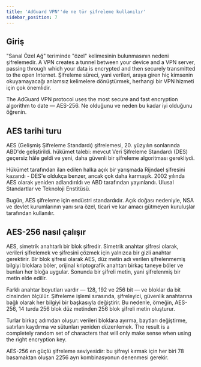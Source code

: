 ```yaml
---
title: 'AdGuard VPN''de ne tür şifreleme kullanılır'
sidebar_position: 7
---
```


## Giriş

"Sanal Özel Ağ" teriminde "özel" kelimesinin bulunmasının nedeni şifrelemedir. A VPN creates a tunnel between your device and a VPN server, passing through which your data is encrypted and then securely transmitted to the open Internet. Şifreleme süreci, yani verileri, araya giren hiç kimsenin okuyamayacağı anlamsız kelimelere dönüştürmek, herhangi bir VPN hizmeti için çok önemlidir.

The AdGuard VPN protocol uses the most secure and fast encryption algorithm to date — AES-256. Ne olduğunu ve neden bu kadar iyi olduğunu öğrenin.

## AES tarihi turu

AES (Gelişmiş Şifreleme Standardı) şifrelemesi, 20. yüzyılın sonlarında ABD'de geliştirildi. hükümet talebi: mevcut Veri Şifreleme Standardı (DES) geçersiz hâle geldi ve yeni, daha güvenli bir şifreleme algoritması gerekliydi.

Hükümet tarafından ilan edilen halka açık bir yarışmada Rijndael şifresini kazandı - DES'e oldukça benzer, ancak çok daha karmaşık. 2002 yılında AES olarak yeniden adlandırıldı ve ABD tarafından yayınlandı. Ulusal Standartlar ve Teknoloji Enstitüsü.

Bugün, AES şifreleme için endüstri standardıdır. Açık doğası nedeniyle, NSA ve devlet kurumlarının yanı sıra özel, ticari ve kar amacı gütmeyen kuruluşlar tarafından kullanılır.

## AES-256 nasıl çalışır

AES, simetrik anahtarlı bir blok şifredir. Simetrik anahtar şifresi olarak, verileri şifrelemek ve şifresini çözmek için yalnızca bir gizli anahtar gerektirir. Bir blok şifresi olarak AES, düz metin adı verilen şifrelenmemiş bilgiyi bloklara böler, orijinal kriptografik anahtarı birkaç taneye böler ve bunları her bloğa uygular. Sonunda bir şifreli metin, yani şifrelenmiş bir metin elde edilir.

Farklı anahtar boyutları vardır — 128, 192 ve 256 bit — ve bloklar da bit cinsinden ölçülür. Şifreleme işlemi sırasında, şifreleyici, güvenlik anahtarına bağlı olarak her bilgiyi bir başkasıyla değiştirir. Bu nedenle, örneğin, AES-256, 14 turda 256 blok düz metinden 256 blok şifreli metin oluşturur.

Turlar birkaç adımdan oluşur: verileri bloklara ayırma, baytları değiştirme, satırları kaydırma ve sütunları yeniden düzenlemek. The result is a completely random set of characters that will only make sense when using the right encryption key.

AES-256 en güçlü şifreleme seviyesidir: bu şifreyi kırmak için her biri 78 basamaktan oluşan 2256 ayrı kombinasyonun denenmesi gerekir.
